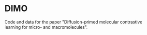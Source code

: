 # DIMO
Code and data for the paper "Diffusion-primed molecular contrastive learning for micro- and macromolecules".
